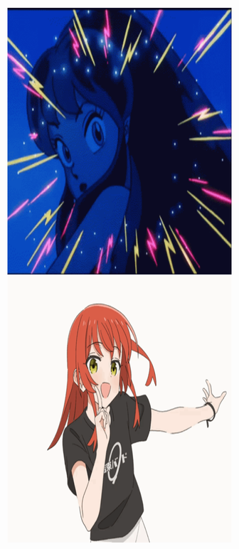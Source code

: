 
<p align="center">
 
  <!-- <a href="https://user-images.githubusercontent.com/107687577/226801966-d6e476d3-569d-4b53-b052-4be67151443a.gif"> -->
   <img src="anime-retro.gif" width="800" height="600" alt="lum"></a>
   <img src="kita-ikuyo-onk.gif" width="800" height="600" alt="lum"></a>
  
</p>















<!--
**dmp100/dmp100** is a ✨ _special_ ✨ repository because its `README.md` (this file) appears on your GitHub profile.

Here are some ideas to get you started:

- 🔭 I’m currently working on ...
- 🌱 I’m currently learning ...
- 👯 I’m looking to collaborate on ...
- 🤔 I’m looking for help with ...
- 💬 Ask me about ...
- 📫 How to reach me: ...
- 😄 Pronouns: ...
- ⚡ Fun fact: ...
-->

